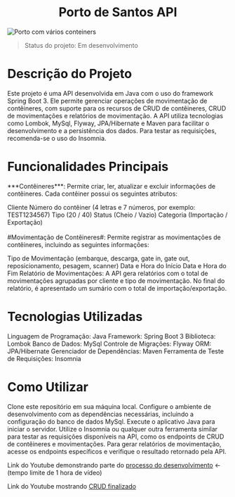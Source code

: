 <h1 align="center"> Porto de Santos API </h1>

![Porto com vários conteiners](https://github.com/Edmilson95/porto_santos/assets/100481668/63dcf390-8f90-44c4-ab4d-a49e71d55657)


> Status do projeto: Em desenvolvimento

<h1>Descrição do Projeto</h1>
Este projeto é uma API desenvolvida em Java com o uso do framework Spring Boot 3. Ele permite gerenciar operações de movimentação de contêineres, com suporte para os recursos de CRUD de contêineres, CRUD de movimentações e relatórios de movimentação. A API utiliza tecnologias como Lombok, MySql, Flyway, JPA/Hibernate e Maven para facilitar o desenvolvimento e a persistência dos dados. Para testar as requisições, recomenda-se o uso do Insomnia.

<h1>Funcionalidades Principais</h1>
***Contêineres***: Permite criar, ler, atualizar e excluir informações de contêineres. Cada contêiner possui os seguintes atributos:

Cliente
Número do contêiner (4 letras e 7 números, por exemplo: TEST1234567)
Tipo (20 / 40)
Status (Cheio / Vazio)
Categoria (Importação / Exportação)<br><br>
#Movimentação de Contêineres#: Permite registrar as movimentações de contêineres, incluindo as seguintes informações:

Tipo de Movimentação (embarque, descarga, gate in, gate out, reposicionamento, pesagem, scanner)
Data e Hora do Início
Data e Hora do Fim
Relatório de Movimentações: A API gera relatórios com o total de movimentações agrupadas por cliente e tipo de movimentação. No final do relatório, é apresentado um sumário com o total de importação/exportação.

<h1>Tecnologias Utilizadas</h1>
Linguagem de Programação: Java
Framework: Spring Boot 3
Biblioteca: Lombok
Banco de Dados: MySql
Controle de Migrações: Flyway
ORM: JPA/Hibernate
Gerenciador de Dependências: Maven
Ferramenta de Teste de Requisições: Insomnia

<h1>Como Utilizar</h1>
Clone este repositório em sua máquina local.
Configure o ambiente de desenvolvimento com as dependências necessárias, incluindo a configuração do banco de dados MySql.
Execute o aplicativo Java para iniciar o servidor.
Utilize o Insomnia ou qualquer outra ferramenta similar para testar as requisições disponíveis na API, como os endpoints de CRUD de contêineres e movimentações.
Para gerar relatórios de movimentação, acesse os endpoints específicos e verifique o resultado retornado pela API.

Link do Youtube demonstrando parte do [processo do desenvolvimento](https://youtu.be/4SXlMr3HTPM) <- (tempo limite de 1 hora de vídeo)

Link do Youtube mostrando [CRUD finalizado](https://youtu.be/1Vg4cvO07mk)

